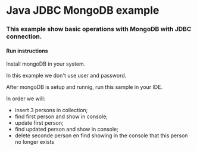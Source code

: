 # Java JDBC MongoDB example

### This example show basic operations with MongoDB with JDBC connection.

#### Run instructions
    
Install mongoDB in your system.

In this example we don't use user and password.

After mongoDB is setup and runnig, run this sample in your IDE.

In order we will:
- insert 3 persons in collection;
- find first person and show in console;
- update first person;  
- find updated person and show in console;
- delete seconde person en find showing in the console that this person no longer exists


   
